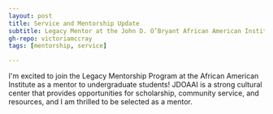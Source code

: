 ```yaml
---
layout: post
title: Service and Mentorship Update
subtitle: Legacy Mentor at the John D. O’Bryant African American Institute
gh-repo: victoriamccray
tags: [mentorship, service]

---
```


I'm excited to join the Legacy Mentorship Program at the African American Institute as a mentor to undergraduate students! JDOAAI is a strong cultural center that provides opportunities for scholarship, community service, and resources, and I am thrilled to be selected as a mentor.

